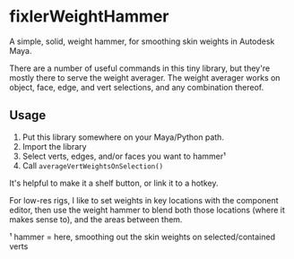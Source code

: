 # fixlerWeightHammer
A simple, solid, weight hammer, for smoothing skin weights in Autodesk Maya.

There are a number of useful commands in this tiny library, but they're mostly
there to serve the weight averager. The weight averager works on object, face,
edge, and vert selections, and any combination thereof.

## Usage
1. Put this library somewhere on your Maya/Python path.
2. Import the library
3. Select verts, edges, and/or faces you want to hammer¹
4. Call `averageVertWeightsOnSelection()`

It's helpful to make it a shelf button, or link it to a hotkey.

For low-res rigs, I like to set weights in key locations with the component
editor, then use the weight hammer to blend both those locations (where it
makes sense to), and the areas between them.

¹ hammer = here, smoothing out the skin weights on selected/contained verts
